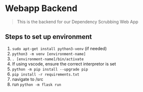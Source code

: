 # Webapp Backend

> This is the backend for our Dependency Scrubbing Web App

## Steps to set up environment

1. `sudo apt-get install python3-venv` (if needed)
2. `python3 -m venv [environment-name]`
3. `. [environment-name]/bin/activate`
4. If using vscode, ensure the correct interpretor is set
5. `python -m pip install --upgrade pip`
6. `pip install -r requirements.txt`
7. navigate to /src
8. run `python -m flask run`
